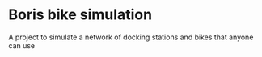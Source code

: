 # Boris bike simulation

A project to simulate a network of docking stations and bikes that anyone can use
